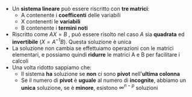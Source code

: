 * Un __sistema lineare__ può essere riscritto con __tre matrici__:
	* A contenente i __coefficenti__ delle variabili
	* X contenenti le __variabili__
	* B contenente i __termini noti__
* Riscritto come $AX = B$ , può essere risolto nel caso $A$ sia __quadrata__ ed __invertibile__ ($X = A^{-1}B)$. Questa soluzione è unica
* La soluzione non cambia se effettuiamo operazioni con le matrici elementari, e possiamo quindi __ridurre__ le matrici A e B per facilitare i calcoli
* Una volta ridotto sappiamo che:
	* Il sistema __ha__ soluzione se __non__ ci sono __pivot__ nell'__ultima colonna__
	* Se il numero di __pivot__ è __uguale__ al numero di __incognite__, abbiamo un __unica__ soluzione, se è __minore__, esistono $\infty^{n-p}$ soluzioni